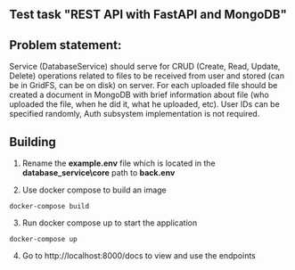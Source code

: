 ## Test task "REST API with FastAPI and MongoDB"

## Problem statement:

Service (DatabaseService) should serve for CRUD (Create, Read, Update, Delete) operations related to files to be received from user and stored (can be in GridFS, can be on disk) on server. For each uploaded file should be created a document in MongoDB with brief information about file (who uploaded the file, when he did it, what he uploaded, etc). User IDs can be specified randomly, Auth subsystem implementation is not required.

## Building

1. Rename the **example.env** file which is located in the **database_service\core** path to **back.env**

2. Use docker compose to build an image

```
docker-compose build
```

3. Run docker compose up to start the application

```
docker-compose up
```

4. Go to http://localhost:8000/docs to view and use the endpoints
